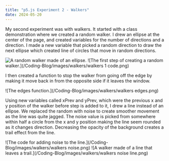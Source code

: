 ```yaml
---
title: "p5.js Experiment 2 - Walkers"
date: 2024-05-20
---
```


My second experiment was with walkers. It started with a class demonstration where we created a random walker. I drew an ellipse at the center of the page, and created variables for the number of directions and a direction. I made a new variable that picked a random direction to draw the next ellipse which created line of circles that move in random directions.

![A random walker made of an ellipse.](/Coding-Blog/images/walkers/walkers1.png)
![The first step of creating a random walker.](/Coding-Blog/images/walkers/walkers 1 code.png)

I then created a function to stop the walker from going off the edge by making it move back in from the opposite side if it leaves the window.

![The edges function.](/Coding-Blog/images/walkers/walkers edges.png)

Using new variables called xPrev and yPrev, which were the previous x and y position of the walker before step is added to it, I drew a line instead of an ellipse. We replaced the random with noise to create smoother movement as the line was quite jagged. The noise value is picked from somewhere within half a circle from the x and y position making the line seem rounded as it changes direction. Decreasing the opacity of the background creates a trail effect from the line.

![The code for adding noise to the line.](/Coding-Blog/images/walkers/walkers noise.png)
![A walker made of a line that leaves a trail.](/Coding-Blog/images/walkers/walkers noise line.png)
